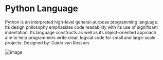 # Python Language

Python is an interpreted high-level general-purpose programming language. Its design philosophy emphasizes code readability with its use of significant indentation. Its language constructs as well as its object-oriented approach aim to help programmers write clear, logical code for small and large-scale projects. Designed by: Guido van Rossum.

 ![image](https://user-images.githubusercontent.com/56837137/135897030-72a5f5e7-6ae4-41d3-8596-e1904234da6f.png)


